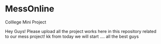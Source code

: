 # MessOnline
Colllege Mini Project

Hey Guys! Please upload all the project works here in this repository related to our mess project!
kk from today we will start ....
all the best guys
